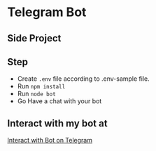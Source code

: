 # Telegram Bot
## Side Project
## Step
* Create `.env` file according to .env-sample file.
* Run `npm install`
* Run `node bot`
* Go Have a chat with your bot
## Interact with my bot at
[Interact with Bot on Telegram](http://t.me/marvelSideBot)
